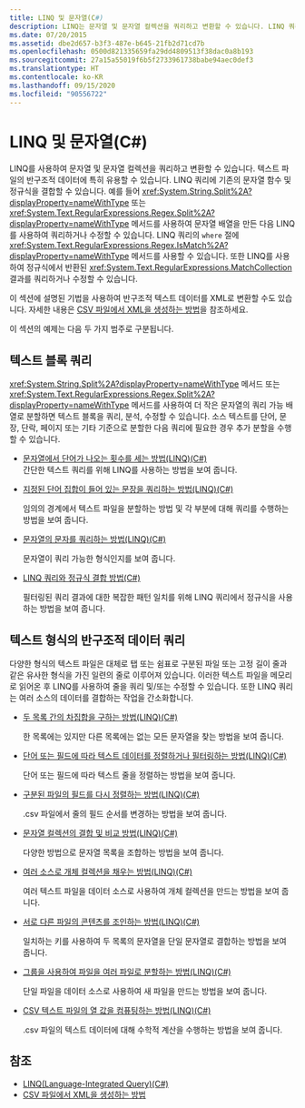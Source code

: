```yaml
---
title: LINQ 및 문자열(C#)
description: LINQ는 문자열 및 문자열 컬렉션을 쿼리하고 변환할 수 있습니다. LINQ 쿼리와 C# 문자열 함수 및 정규식을 결합할 수 있습니다.
ms.date: 07/20/2015
ms.assetid: dbe2d657-b3f3-487e-b645-21fb2d71cd7b
ms.openlocfilehash: 0500d821335659fa29dd4809513f38dac0a8b193
ms.sourcegitcommit: 27a15a55019f6b5f2733961738babe94aec0def3
ms.translationtype: HT
ms.contentlocale: ko-KR
ms.lasthandoff: 09/15/2020
ms.locfileid: "90556722"
---
```

# <a name="linq-and-strings-c"></a>LINQ 및 문자열(C#)

LINQ를 사용하여 문자열 및 문자열 컬렉션을 쿼리하고 변환할 수 있습니다. 텍스트 파일의 반구조적 데이터에 특히 유용할 수 있습니다. LINQ 쿼리에 기존의 문자열 함수 및 정규식을 결합할 수 있습니다. 예를 들어 <xref:System.String.Split%2A?displayProperty=nameWithType> 또는 <xref:System.Text.RegularExpressions.Regex.Split%2A?displayProperty=nameWithType> 메서드를 사용하여 문자열 배열을 만든 다음 LINQ를 사용하여 쿼리하거나 수정할 수 있습니다. LINQ 쿼리의 `where` 절에 <xref:System.Text.RegularExpressions.Regex.IsMatch%2A?displayProperty=nameWithType> 메서드를 사용할 수 있습니다. 또한 LINQ를 사용하여 정규식에서 반환된 <xref:System.Text.RegularExpressions.MatchCollection> 결과를 쿼리하거나 수정할 수 있습니다.

이 섹션에 설명된 기법을 사용하여 반구조적 텍스트 데이터를 XML로 변환할 수도 있습니다. 자세한 내용은 [CSV 파일에서 XML을 생성하는 방법](../../../../standard/linq/generate-xml-csv-files.md)을 참조하세요.

이 섹션의 예제는 다음 두 가지 범주로 구분됩니다.

## <a name="querying-a-block-of-text"></a>텍스트 블록 쿼리

<xref:System.String.Split%2A?displayProperty=nameWithType> 메서드 또는 <xref:System.Text.RegularExpressions.Regex.Split%2A?displayProperty=nameWithType> 메서드를 사용하여 더 작은 문자열의 쿼리 가능 배열로 분할하면 텍스트 블록을 쿼리, 분석, 수정할 수 있습니다. 소스 텍스트를 단어, 문장, 단락, 페이지 또는 기타 기준으로 분할한 다음 쿼리에 필요한 경우 추가 분할을 수행할 수 있습니다.

- [문자열에서 단어가 나오는 횟수를 세는 방법(LINQ)(C#)](how-to-count-occurrences-of-a-word-in-a-string-linq.md)  
  간단한 텍스트 쿼리를 위해 LINQ를 사용하는 방법을 보여 줍니다.

- [지정된 단어 집합이 들어 있는 문장을 쿼리하는 방법(LINQ)(C#)](how-to-query-for-sentences-that-contain-a-specified-set-of-words-linq.md)

  임의의 경계에서 텍스트 파일을 분할하는 방법 및 각 부분에 대해 쿼리를 수행하는 방법을 보여 줍니다.

- [문자열의 문자를 쿼리하는 방법(LINQ)(C#)](how-to-query-for-characters-in-a-string-linq.md)

  문자열이 쿼리 가능한 형식인지를 보여 줍니다.

- [LINQ 쿼리와 정규식 결합 방법(C#)](how-to-combine-linq-queries-with-regular-expressions.md)

  필터링된 쿼리 결과에 대한 복잡한 패턴 일치를 위해 LINQ 쿼리에서 정규식을 사용하는 방법을 보여 줍니다.

## <a name="querying-semi-structured-data-in-text-format"></a>텍스트 형식의 반구조적 데이터 쿼리

다양한 형식의 텍스트 파일은 대체로 탭 또는 쉼표로 구분된 파일 또는 고정 길이 줄과 같은 유사한 형식을 가진 일련의 줄로 이루어져 있습니다. 이러한 텍스트 파일을 메모리로 읽어온 후 LINQ를 사용하여 줄을 쿼리 및/또는 수정할 수 있습니다. 또한 LINQ 쿼리는 여러 소스의 데이터를 결합하는 작업을 간소화합니다.

- [두 목록 간의 차집합을 구하는 방법(LINQ)(C#)](how-to-find-the-set-difference-between-two-lists-linq.md)

  한 목록에는 있지만 다른 목록에는 없는 모든 문자열을 찾는 방법을 보여 줍니다.

- [단어 또는 필드에 따라 텍스트 데이터를 정렬하거나 필터링하는 방법(LINQ)(C#)](how-to-sort-or-filter-text-data-by-any-word-or-field-linq.md)

  단어 또는 필드에 따라 텍스트 줄을 정렬하는 방법을 보여 줍니다.

- [구분된 파일의 필드를 다시 정렬하는 방법(LINQ)(C#)](how-to-reorder-the-fields-of-a-delimited-file-linq.md)

  .csv 파일에서 줄의 필드 순서를 변경하는 방법을 보여 줍니다.

- [문자열 컬렉션의 결합 및 비교 방법(LINQ)(C#)](how-to-combine-and-compare-string-collections-linq.md)

  다양한 방법으로 문자열 목록을 조합하는 방법을 보여 줍니다.

- [여러 소스로 개체 컬렉션을 채우는 방법(LINQ)(C#)](how-to-populate-object-collections-from-multiple-sources-linq.md)

  여러 텍스트 파일을 데이터 소스로 사용하여 개체 컬렉션을 만드는 방법을 보여 줍니다.

- [서로 다른 파일의 콘텐츠를 조인하는 방법(LINQ)(C#)](how-to-join-content-from-dissimilar-files-linq.md)
  
  일치하는 키를 사용하여 두 목록의 문자열을 단일 문자열로 결합하는 방법을 보여 줍니다.

- [그룹을 사용하여 파일을 여러 파일로 분할하는 방법(LINQ)(C#)](how-to-split-a-file-into-many-files-by-using-groups-linq.md)
  
  단일 파일을 데이터 소스로 사용하여 새 파일을 만드는 방법을 보여 줍니다.

- [CSV 텍스트 파일의 열 값을 컴퓨팅하는 방법(LINQ)(C#)](how-to-compute-column-values-in-a-csv-text-file-linq.md)
  
  .csv 파일의 텍스트 데이터에 대해 수학적 계산을 수행하는 방법을 보여 줍니다.

## <a name="see-also"></a>참조

- [LINQ(Language-Integrated Query)(C#)](index.md)
- [CSV 파일에서 XML을 생성하는 방법](../../../../standard/linq/generate-xml-csv-files.md)
